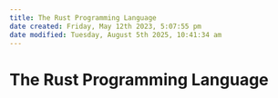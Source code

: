 ```yaml
---
title: The Rust Programming Language
date created: Friday, May 12th 2023, 5:07:55 pm
date modified: Tuesday, August 5th 2025, 10:41:34 am
---
```


# The Rust Programming Language
